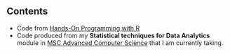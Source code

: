 ## Contents

* Code from [Hands-On Programming with R](http://shop.oreilly.com/product/0636920028574.do)
* Code produced from my **Statistical techniques for Data Analytics** module in [MSC Advanced Computer Science](https://www.keele.ac.uk/pgtcourses/advancedcomputersciencemsc/) that I am currently taking.
